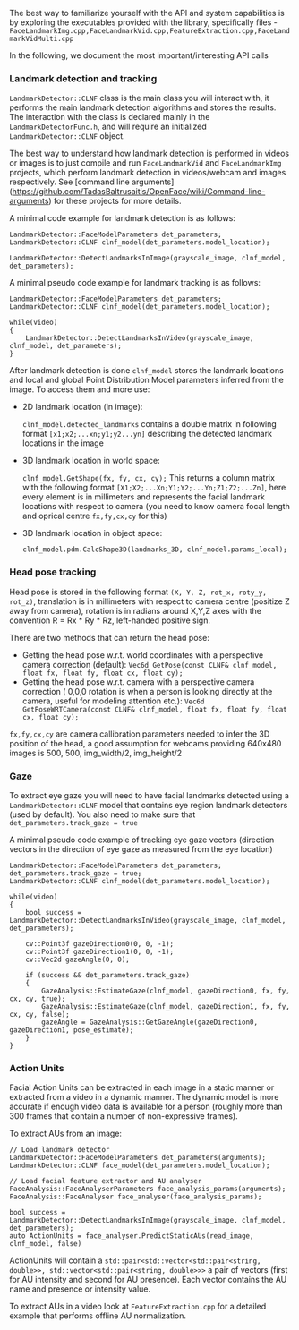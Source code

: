 The best way to familiarize yourself with the API and system capabilities is by exploring the executables provided with the library, specifically files - `FaceLandmarkImg.cpp,FaceLandmarkVid.cpp,FeatureExtraction.cpp,FaceLandmarkVidMulti.cpp`

In the following, we document the most important/interesting API calls

### Landmark detection and tracking

`LandmarkDetector::CLNF` class is the main class you will interact with, it performs the main landmark detection algorithms and stores the results. The interaction with the class is declared mainly in the `LandmarkDetectorFunc.h`, and will require an initialized `LandmarkDetector::CLNF` object. 

The best way to understand how landmark detection is performed in videos or images is to just compile and run `FaceLandmarkVid` and `FaceLandmarkImg` projects, which perform landmark detection in videos/webcam and images respectively. See [command line arguments] (https://github.com/TadasBaltrusaitis/OpenFace/wiki/Command-line-arguments) for these projects for more details.

A minimal code example for landmark detection is as follows:

    LandmarkDetector::FaceModelParameters det_parameters;
    LandmarkDetector::CLNF clnf_model(det_parameters.model_location);
    
    LandmarkDetector::DetectLandmarksInImage(grayscale_image, clnf_model, det_parameters);

A minimal pseudo code example for landmark tracking is as follows:

    LandmarkDetector::FaceModelParameters det_parameters;
    LandmarkDetector::CLNF clnf_model(det_parameters.model_location);	

    while(video)
    {
        LandmarkDetector::DetectLandmarksInVideo(grayscale_image, clnf_model, det_parameters);
    }

After landmark detection is done `clnf_model` stores the landmark locations and local and global Point Distribution Model parameters inferred from the image. To access them and more use:

- 2D landmark location (in image):

   `clnf_model.detected_landmarks` contains a double matrix in following format `[x1;x2;...xn;y1;y2...yn]` describing the detected landmark locations in the image
- 3D landmark location in world space:

	`clnf_model.GetShape(fx, fy, cx, cy);` This returns a column matrix with the following format `[X1;X2;...Xn;Y1;Y2;...Yn;Z1;Z2;...Zn]`, here every element is in millimeters and represents the facial landmark locations with respect to camera (you need to know camera focal length and oprical centre `fx,fy,cx,cy` for this)
- 3D landmark location in object space:

	`clnf_model.pdm.CalcShape3D(landmarks_3D, clnf_model.params_local);`

### Head pose tracking

Head pose is stored in the following format `(X, Y, Z, rot_x, roty_y, rot_z)`,  translation is in millimeters with respect to camera centre (positize Z away from camera), rotation is in radians around X,Y,Z axes with the convention R = Rx * Ry * Rz, left-handed positive sign. 

There are two methods that can return the head pose:
   - Getting the head pose w.r.t. world coordinates with a perspective camera correction (default):
      `Vec6d GetPose(const CLNF& clnf_model, float fx, float fy, float cx, float cy);`
   - Getting the head pose w.r.t. camera with a perspective camera correction (	0,0,0 rotation is when a person is looking directly at the camera, useful for modeling attention etc.):
      `Vec6d GetPoseWRTCamera(const CLNF& clnf_model, float fx, float fy, float cx, float cy);`

`fx,fy,cx,cy` are camera callibration parameters needed to infer the 3D position of the head, a good assumption for webcams providing 640x480 images is 500, 500, img_width/2, img_height/2	

### Gaze

To extract eye gaze you will need to have facial landmarks detected using a `LandmarkDetector::CLNF` model that contains eye region landmark detectors (used by default). You also need to make sure that `det_parameters.track_gaze = true`

A minimal pseudo code example of tracking eye gaze vectors (direction vectors in the direction of eye gaze as measured from the eye location)

    LandmarkDetector::FaceModelParameters det_parameters;
    det_parameters.track_gaze = true;
    LandmarkDetector::CLNF clnf_model(det_parameters.model_location);	

    while(video)
    {
        bool success = LandmarkDetector::DetectLandmarksInVideo(grayscale_image, clnf_model, det_parameters);
				
        cv::Point3f gazeDirection0(0, 0, -1);
        cv::Point3f gazeDirection1(0, 0, -1);
		cv::Vec2d gazeAngle(0, 0);

        if (success && det_parameters.track_gaze)
        {
            GazeAnalysis::EstimateGaze(clnf_model, gazeDirection0, fx, fy, cx, cy, true);
            GazeAnalysis::EstimateGaze(clnf_model, gazeDirection1, fx, fy, cx, cy, false);
			gazeAngle = GazeAnalysis::GetGazeAngle(gazeDirection0, gazeDirection1, pose_estimate);
        }
    }

### Action Units

Facial Action Units can be extracted in each image in a static manner or extracted from a video in a dynamic manner. The dynamic model is more accurate if enough video data is available for a person (roughly more than 300 frames that contain a number of non-expressive frames). 

To extract AUs from an image:

    // Load landmark detector
    LandmarkDetector::FaceModelParameters det_parameters(arguments);
    LandmarkDetector::CLNF face_model(det_parameters.model_location);
    
    // Load facial feature extractor and AU analyser
    FaceAnalysis::FaceAnalyserParameters face_analysis_params(arguments);
    FaceAnalysis::FaceAnalyser face_analyser(face_analysis_params);

    bool success = LandmarkDetector::DetectLandmarksInImage(grayscale_image, clnf_model, det_parameters);
    auto ActionUnits = face_analyser.PredictStaticAUs(read_image, clnf_model, false)

ActionUnits will contain a `std::pair<std::vector<std::pair<string, double>>, std::vector<std::pair<string, double>>>` a pair of vectors (first for AU intensity and second for AU presence). Each vector contains the AU name and presence or intensity value.

To extract AUs in a video look at `FeatureExtraction.cpp` for a detailed example that performs offline AU normalization.